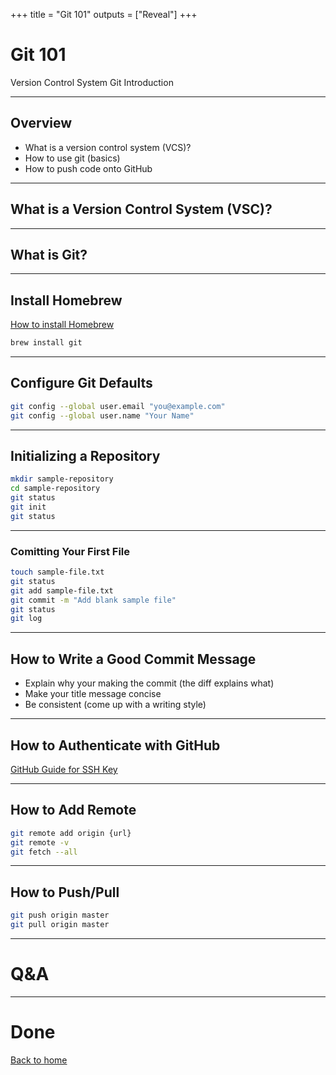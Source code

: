 +++
title = "Git 101"
outputs = ["Reveal"]
+++

# Git 101

Version Control System Git Introduction

---

## Overview

- What is a version control system (VCS)?
- How to use git (basics)
- How to push code onto GitHub

---

## What is a Version Control System (VSC)?

---

## What is Git?

---

## Install Homebrew

[How to install Homebrew](https://brew.sh)

```sh
brew install git
```

---

## Configure Git Defaults

```sh
git config --global user.email "you@example.com"
git config --global user.name "Your Name"
```

---

## Initializing a Repository

```sh
mkdir sample-repository
cd sample-repository
git status
git init
git status
```

---

### Comitting Your First File

```sh
touch sample-file.txt
git status
git add sample-file.txt
git commit -m "Add blank sample file"
git status
git log
```

---

## How to Write a Good Commit Message

- Explain why your making the commit (the diff explains what)
- Make your title message concise
- Be consistent (come up with a writing style)

---

## How to Authenticate with GitHub

[GitHub Guide for SSH Key](https://help.github.com/en/articles/generating-a-new-ssh-key-and-adding-it-to-the-ssh-agent)

---

## How to Add Remote

```sh
git remote add origin {url}
git remote -v
git fetch --all
```

---

## How to Push/Pull

```sh
git push origin master
git pull origin master
```

---

# Q&A

---

# Done

[Back to home](/#/1)
